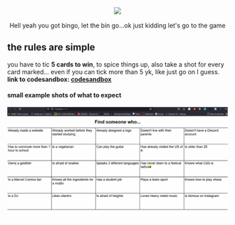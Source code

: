 <div align="center">
  <img src="https://media.giphy.com/media/xinEBENYe1zP87HL4a/giphy.gif" width="350"/>  
</div>

<p align="center"> Hell yeah you got bingo, let the bin go...ok just kidding let's go to the game</p>


## the rules are simple
you have to tic **5 cards to win**, to spice things up, also take a shot for every card marked...
even if you can tick more than 5 yk, like just go on I guess.
<br>**link to codesandbox: [codesandbox](https://codesandbox.io/s/bingoer-h2gsbz)**

#### **small example shots of what to expect**
![game-example](https://github.com/ArthurdeLophem/dev5-portfolio/blob/main/dev-lab-2/le-bingo/public/src/bingoer.gif?raw=true)
